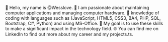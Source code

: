 👋 Hello, my name is @Wesslove. 👀 I am passionate about maintaining computer applications and managing computer hardware. 🌱 knowledge of coding
 with languages ​​such as (JavaScript, HTML5, CSS3, BA4, PHP, SQL, Bootstrap, C#, Python) and using MS-Office. 💼 My goal is to use these skills to make a significant impact in the technology field. 🌐 You can find me on LinkedIn to find out more about my career and my projects.ts.
<!---
Wesslove/Wesslove is a ✨ special ✨ repository because its `README.md` (this file) appears on your GitHub profile.
You can click the Preview link to take a look at your changes.
--->
